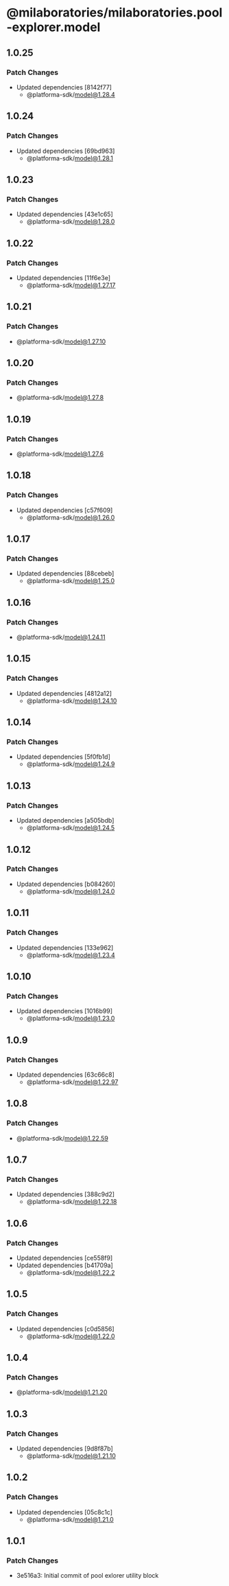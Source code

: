 # @milaboratories/milaboratories.pool-explorer.model

## 1.0.25

### Patch Changes

- Updated dependencies [8142f77]
  - @platforma-sdk/model@1.28.4

## 1.0.24

### Patch Changes

- Updated dependencies [69bd963]
  - @platforma-sdk/model@1.28.1

## 1.0.23

### Patch Changes

- Updated dependencies [43e1c65]
  - @platforma-sdk/model@1.28.0

## 1.0.22

### Patch Changes

- Updated dependencies [11f6e3e]
  - @platforma-sdk/model@1.27.17

## 1.0.21

### Patch Changes

- @platforma-sdk/model@1.27.10

## 1.0.20

### Patch Changes

- @platforma-sdk/model@1.27.8

## 1.0.19

### Patch Changes

- @platforma-sdk/model@1.27.6

## 1.0.18

### Patch Changes

- Updated dependencies [c57f609]
  - @platforma-sdk/model@1.26.0

## 1.0.17

### Patch Changes

- Updated dependencies [88cebeb]
  - @platforma-sdk/model@1.25.0

## 1.0.16

### Patch Changes

- @platforma-sdk/model@1.24.11

## 1.0.15

### Patch Changes

- Updated dependencies [4812a12]
  - @platforma-sdk/model@1.24.10

## 1.0.14

### Patch Changes

- Updated dependencies [5f0fb1d]
  - @platforma-sdk/model@1.24.9

## 1.0.13

### Patch Changes

- Updated dependencies [a505bdb]
  - @platforma-sdk/model@1.24.5

## 1.0.12

### Patch Changes

- Updated dependencies [b084260]
  - @platforma-sdk/model@1.24.0

## 1.0.11

### Patch Changes

- Updated dependencies [133e962]
  - @platforma-sdk/model@1.23.4

## 1.0.10

### Patch Changes

- Updated dependencies [1016b99]
  - @platforma-sdk/model@1.23.0

## 1.0.9

### Patch Changes

- Updated dependencies [63c66c8]
  - @platforma-sdk/model@1.22.97

## 1.0.8

### Patch Changes

- @platforma-sdk/model@1.22.59

## 1.0.7

### Patch Changes

- Updated dependencies [388c9d2]
  - @platforma-sdk/model@1.22.18

## 1.0.6

### Patch Changes

- Updated dependencies [ce558f9]
- Updated dependencies [b41709a]
  - @platforma-sdk/model@1.22.2

## 1.0.5

### Patch Changes

- Updated dependencies [c0d5856]
  - @platforma-sdk/model@1.22.0

## 1.0.4

### Patch Changes

- @platforma-sdk/model@1.21.20

## 1.0.3

### Patch Changes

- Updated dependencies [9d8f87b]
  - @platforma-sdk/model@1.21.10

## 1.0.2

### Patch Changes

- Updated dependencies [05c8c1c]
  - @platforma-sdk/model@1.21.0

## 1.0.1

### Patch Changes

- 3e516a3: Initial commit of pool exlorer utility block
